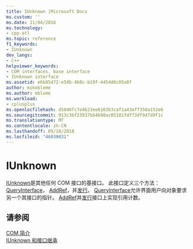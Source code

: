 ```yaml
---
title: IUnknown |Microsoft Docs
ms.custom: ''
ms.date: 11/04/2016
ms.technology:
- cpp-atl
ms.topic: reference
f1_keywords:
- IUnknown
dev_langs:
- C++
helpviewer_keywords:
- COM interfaces, base interface
- IUnknown interface
ms.assetid: e6b85472-e54b-4b8c-b19f-4454d6c05a8f
author: mikeblome
ms.author: mblome
ms.workload:
- cplusplus
ms.openlocfilehash: d5840fc7e4623ee6163b3caf1a43eff358a152e6
ms.sourcegitcommit: 913c3bf23937b64b90ac05181fdff3df947d9f1c
ms.translationtype: MT
ms.contentlocale: zh-CN
ms.lasthandoff: 09/18/2018
ms.locfileid: "46039031"
---
```

# <a name="iunknown"></a>IUnknown

[IUnknown](/windows/desktop/api/unknwn/nn-unknwn-iunknown)是其他任何 COM 接口的基接口。  此接口定义三个方法： [QueryInterface](/windows/desktop/api/unknwn/nf-unknwn-iunknown-queryinterface(q_))， [AddRef](/windows/desktop/api/unknwn/nf-unknwn-iunknown-addref)，并[发行](/windows/desktop/api/unknwn/nf-unknwn-iunknown-release)。 [QueryInterface](/windows/desktop/api/unknwn/nf-unknwn-iunknown-queryinterface(q_))允许界面用户向对象要求另一个其接口的指针。 [AddRef](/windows/desktop/api/unknwn/nf-unknwn-iunknown-addref)并[发行](/windows/desktop/api/unknwn/nf-unknwn-iunknown-release)接口上实现引用计数。

## <a name="see-also"></a>请参阅

[COM 简介](../atl/introduction-to-com.md)<br/>
[IUnknown 和接口继承](/windows/desktop/com/iunknown-and-interface-inheritance)

